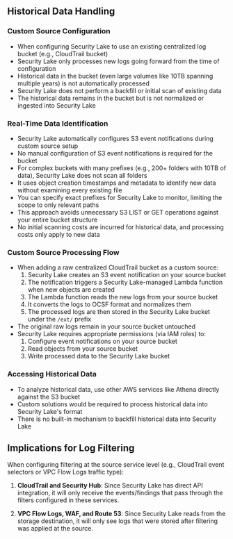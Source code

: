## Historical Data Handling

### Custom Source Configuration
- When configuring Security Lake to use an existing centralized log bucket (e.g., CloudTrail bucket)
- Security Lake only processes new logs going forward from the time of configuration
- Historical data in the bucket (even large volumes like 10TB spanning multiple years) is not automatically processed
- Security Lake does not perform a backfill or initial scan of existing data
- The historical data remains in the bucket but is not normalized or ingested into Security Lake

### Real-Time Data Identification
- Security Lake automatically configures S3 event notifications during custom source setup
- No manual configuration of S3 event notifications is required for the bucket
- For complex buckets with many prefixes (e.g., 200+ folders with 10TB of data), Security Lake does not scan all folders
- It uses object creation timestamps and metadata to identify new data without examining every existing file
- You can specify exact prefixes for Security Lake to monitor, limiting the scope to only relevant paths
- This approach avoids unnecessary S3 LIST or GET operations against your entire bucket structure
- No initial scanning costs are incurred for historical data, and processing costs only apply to new data

### Custom Source Processing Flow
- When adding a raw centralized CloudTrail bucket as a custom source:
  1. Security Lake creates an S3 event notification on your source bucket
  2. The notification triggers a Security Lake-managed Lambda function when new objects are created
  3. The Lambda function reads the new logs from your source bucket
  4. It converts the logs to OCSF format and normalizes them
  5. The processed logs are then stored in the Security Lake bucket under the `/ext/` prefix
- The original raw logs remain in your source bucket untouched
- Security Lake requires appropriate permissions (via IAM roles) to:
  1. Configure event notifications on your source bucket
  2. Read objects from your source bucket
  3. Write processed data to the Security Lake bucket

### Accessing Historical Data
- To analyze historical data, use other AWS services like Athena directly against the S3 bucket
- Custom solutions would be required to process historical data into Security Lake's format
- There is no built-in mechanism to backfill historical data into Security Lake

## Implications for Log Filtering

When configuring filtering at the source service level (e.g., CloudTrail event selectors or VPC Flow Logs traffic type):

1. **CloudTrail and Security Hub**: Since Security Lake has direct API integration, it will only receive the events/findings that pass through the filters configured in these services.

2. **VPC Flow Logs, WAF, and Route 53**: Since Security Lake reads from the storage destination, it will only see logs that were stored after filtering was applied at the source.

